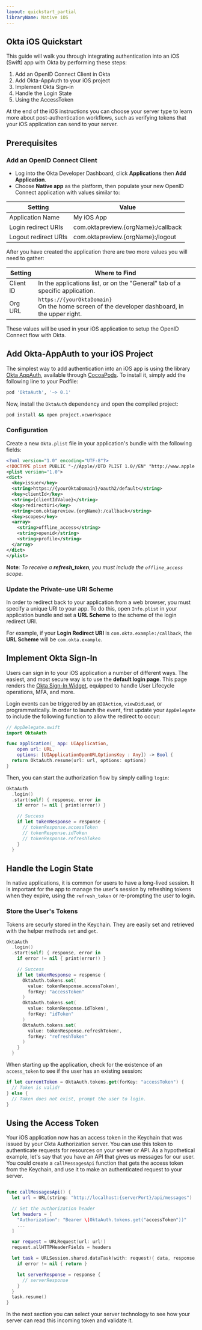 ```yaml
---
layout: quickstart_partial
libraryName: Native iOS
---
```


## Okta iOS Quickstart

This guide will walk you through integrating authentication into an iOS (Swift) app with Okta by performing these steps:

1. Add an OpenID Connect Client in Okta
2. Add Okta-AppAuth to your iOS project
3. Implement Okta Sign-in
4. Handle the Login State
5. Using the AccessToken

At the end of the iOS instructions you can choose your server type to learn more about post-authentication workflows, such as verifying tokens that your iOS application can send to your server.

## Prerequisites

### Add an OpenID Connect Client
* Log into the Okta Developer Dashboard, click **Applications** then **Add Application**.
* Choose **Native app** as the platform, then populate your new OpenID Connect application with values similar to:

| Setting             | Value                                               |
| ------------------- | --------------------------------------------------- |
| Application Name    | My iOS App                                          |
| Login redirect URIs | com.oktapreview.{orgName}:/callback                 |
| Logout redirect URIs| com.oktapreview.{orgName}:/logout                   |

After you have created the application there are two more values you will need to gather:

| Setting       | Where to Find                                                                  |
| ------------- | ------------------------------------------------------------------------------ |
| Client ID     | In the applications list, or on the "General" tab of a specific application.    |
| Org URL       | <span class="is-signed-in">`https://{yourOktaDomain}` <br></span>On the home screen of the developer dashboard, in the upper right.             |


These values will be used in your iOS application to setup the OpenID Connect flow with Okta.

## Add Okta-AppAuth to your iOS Project
The simplest way to add authentication into an iOS app is using the library [Okta AppAuth](http://cocoapods.org/pods/OktaAuth), available through [CocoaPods](http://cocoapods.org). To install it, simply add the following line to your Podfile:

```ruby
pod 'OktaAuth', '~> 0.1'
```

Now, install the `OktaAuth` dependency and open the compiled project:
```bash
pod install && open project.xcworkspace
```

### Configuration
Create a new `Okta.plist` file in your application's bundle with the following fields:

```xml
<?xml version="1.0" encoding="UTF-8"?>
<!DOCTYPE plist PUBLIC "-//Apple//DTD PLIST 1.0//EN" "http://www.apple.com/DTDs/PropertyList-1.0.dtd">
<plist version="1.0">
<dict>
  <key>issuer</key>
  <string>https://{yourOktaDomain}/oauth2/default</string>
  <key>clientId</key>
  <string>{clientIdValue}</string>
  <key>redirectUri</key>
  <string>com.oktapreview.{orgName}:/callback</string>
  <key>scopes</key>
  <array>
	<string>offline_access</string>
	<string>openid</string>
	<string>profile</string>
  </array>
</dict>
</plist>
```
**Note**: *To receive a **refresh_token**, you must include the `offline_access` scope.*

### Update the Private-use URI Scheme
In order to redirect back to your application from a web browser, you must specify a unique URI to your app. To do this, open `Info.plist` in your application bundle and set a **URL Scheme** to the scheme of the login redirect URI.

For example, if your **Login Redirect URI** is `com.okta.example:/callback`, the **URL Scheme** will be `com.okta.example`.

## Implement Okta Sign-In
Users can sign in to your iOS application a number of different ways.
The easiest, and most secure way is to use the **default login page**. This page renders the [Okta Sign-In Widget](/code/javascript/okta_sign-in_widget), equipped to handle User Lifecycle operations, MFA, and more.

Login events can be triggered by an `@IBAction`, `viewDidLoad`, or programmatically. In order to launch the event, first update your `AppDelegate` to include the following function to allow the redirect to occur:

```swift
// AppDelegate.swift
import OktaAuth

func application(_ app: UIApplication,
    open url: URL,
    options: [UIApplicationOpenURLOptionsKey : Any]) -> Bool {
  return OktaAuth.resume(url: url, options: options)
}
```

Then, you can start the authorization flow by simply calling `login`:
```swift
OktaAuth
  .login()
  .start(self) { response, error in
    if error != nil { print(error!) }

    // Success
    if let tokenResponse = response {
      // tokenResponse.accessToken
      // tokenResponse.idToken
      // tokenResponse.refreshToken
    }
  }
```

## Handle the Login State
In native applications, it is common for users to have a long-lived session. It is important for the app to manage the user's session by refreshing tokens when they expire, using the `refresh_token` or re-prompting the user to login.

### Store the User's Tokens
Tokens are securly stored in the Keychain. They are easily set and retrieved with the helper methods `set` and `get`.
```swift
OktaAuth
  .login()
  .start(self) { response, error in
    if error != nil { print(error!) }

    // Success
    if let tokenResponse = response {
      OktaAuth.tokens.set(
        value: tokenResponse.accessToken!,
        forKey: "accessToken"
      )
      OktaAuth.tokens.set(
        value: tokenResponse.idToken!,
        forKey: "idToken"
      )
      OktaAuth.tokens.set(
        value: tokenResponse.refreshToken!,
        forKey: "refreshToken"
      )
    }
  }
```

When starting up the application, check for the existence of an `access_token` to see if the user has an existing session:

```swift
if let currentToken = OktaAuth.tokens.get(forKey: "accessToken") {
  // Token is valid!
} else {
  // Token does not exist, prompt the user to login.
}
```

## Using the Access Token

Your iOS application now has an access token in the Keychain that was issued by your Okta Authorization server. You can use this token to authenticate requests for resources on your server or API. As a hypothetical example, let's say that you have an API that gives us messages for our user.  You could create a `callMessagesApi` function that gets the access token from the Keychain, and use it to make an authenticated request to your server.

```swift

func callMessagesApi() {
  let url = URL(string: "http://localhost:{serverPort}/api/messages")

  // Set the authorization header
  let headers = [
    "Authorization": "Bearer \(OktaAuth.tokens.get("accessToken"))"
    ...
  ]

  var request = URLRequest(url: url!)
  request.allHTTPHeaderFields = headers

  let task = URLSession.shared.dataTask(with: request){ data, response, error in
    if error != nil { return }

    let serverResponse = response {
      // serverResponse
    }
  }
  task.resume()
}
```

In the next section you can select your server technology to see how your server can read this incoming token and validate it.
